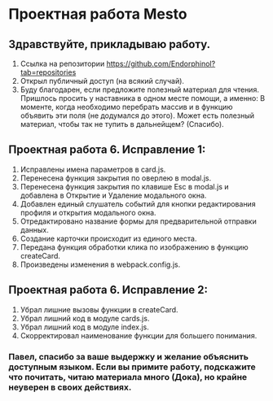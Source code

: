 # Проектная работа Mesto

## Здравствуйте, прикладываю работу.

1. Cсылка на репозитории https://github.com/Endorphinol?tab=repositories
2. Открыл публичный доступ (на всякий случай).
3. Буду благодарен, если предложите полезный материал для чтения. Пришлось просить у наставника в одном месте помощи, а именно: В моменте, когда необходимо перебрать массив и в функцию объявить эти поля (не додумался до этого). Может есть полезный материал, чтобы так не тупить в дальнейщем? (Спасибо).

## Проектная работа 6. Исправление 1:  
1. Исправлены имена параметров в сard.js.
2. Перенесена функция закрытия по оверлею в modal.js.
3. Перенесена функция закрытия по клавише Esc в modal.js и добавлена в Открытие и Удаление модального окна.
4. Добавлен единый слушатель событий для кнопки редактирования профиля и открытия модального окна.
5. Отредактировано название формы для предварительной отправки данных.
6. Cоздание карточки происходит из единого места.
7. Передана функция обработки клика по изображению в функцию createCard.
8. Произведены изменения в webpack.config.js.

## Проектная работа 6. Исправление 2:
1. Убрал лишние вызовы функции в createCard. 
2. Убрал лишний код в модуле сards.js.
3. Убрал лишний код в модуле index.js.
4. Скорректировал наименование функции для большего понимания. 

### Павел, cпасибо за ваше выдержку и желание объяснить доступным языком. Если вы примите работу, подскажите что почитать, читаю материала много (Дока), но крайне неуверен в своих действиях.
